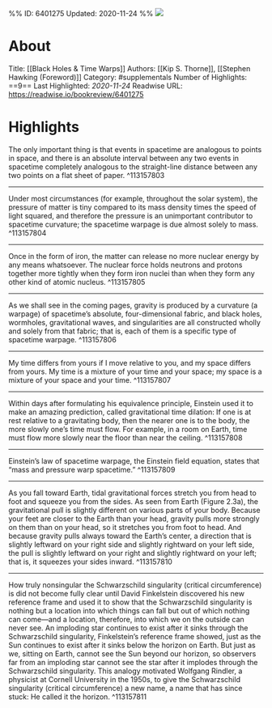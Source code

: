 %%
ID: 6401275
Updated: 2020-11-24
%%
![](https://images-na.ssl-images-amazon.com/images/I/51NMak669zL._SL500_.jpg)

# About
Title: [[Black Holes & Time Warps]]
Authors: [[Kip S. Thorne]], [[Stephen Hawking (Foreword)]]
Category: #supplementals
Number of Highlights: ==9==
Last Highlighted: *2020-11-24*
Readwise URL: https://readwise.io/bookreview/6401275

# Highlights 
The only important thing is that events in spacetime are analogous to points in space, and there is an absolute interval between any two events in spacetime completely analogous to the straight-line distance between any two points on a flat sheet of paper.  ^113157803

---

Under most circumstances (for example, throughout the solar system), the pressure of matter is tiny compared to its mass density times the speed of light squared, and therefore the pressure is an unimportant contributor to spacetime curvature; the spacetime warpage is due almost solely to mass.  ^113157804

---

Once in the form of iron, the matter can release no more nuclear energy by any means whatsoever. The nuclear force holds neutrons and protons together more tightly when they form iron nuclei than when they form any other kind of atomic nucleus.  ^113157805

---

As we shall see in the coming pages, gravity is produced by a curvature (a warpage) of spacetime’s absolute, four-dimensional fabric, and black holes, wormholes, gravitational waves, and singularities are all constructed wholly and solely from that fabric; that is, each of them is a specific type of spacetime warpage.  ^113157806

---

My time differs from yours if I move relative to you, and my space differs from yours. My time is a mixture of your time and your space; my space is a mixture of your space and your time.  ^113157807

---

Within days after formulating his equivalence principle, Einstein used it to make an amazing prediction, called gravitational time dilation: If one is at rest relative to a gravitating body, then the nearer one is to the body, the more slowly one’s time must flow. For example, in a room on Earth, time must flow more slowly near the floor than near the ceiling.  ^113157808

---

Einstein’s law of spacetime warpage, the Einstein field equation, states that “mass and pressure warp spacetime.”  ^113157809

---

As you fall toward Earth, tidal gravitational forces stretch you from head to foot and squeeze you from the sides. As seen from Earth (Figure 2.3a), the gravitational pull is slightly different on various parts of your body. Because your feet are closer to the Earth than your head, gravity pulls more strongly on them than on your head, so it stretches you from foot to head. And because gravity pulls always toward the Earth’s center, a direction that is slightly leftward on your right side and slightly rightward on your left side, the pull is slightly leftward on your right and slightly rightward on your left; that is, it squeezes your sides inward.  ^113157810

---

How truly nonsingular the Schwarzschild singularity (critical circumference) is did not become fully clear until David Finkelstein discovered his new reference frame and used it to show that the Schwarzschild singularity is nothing but a location into which things can fall but out of which nothing can come—and a location, therefore, into which we on the outside can never see. An imploding star continues to exist after it sinks through the Schwarzschild singularity, Finkelstein’s reference frame showed, just as the Sun continues to exist after it sinks below the horizon on Earth. But just as we, sitting on Earth, cannot see the Sun beyond our horizon, so observers far from an imploding star cannot see the star after it implodes through the Schwarzschild singularity. This analogy motivated Wolfgang Rindler, a physicist at Cornell University in the 1950s, to give the Schwarzschild singularity (critical circumference) a new name, a name that has since stuck: He called it the horizon.  ^113157811

